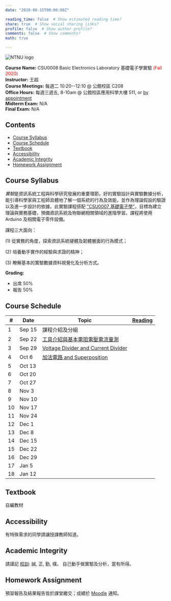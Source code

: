 ```yaml
---
date: "2020-08-15T00:00:00Z"

reading_time: false  # Show estimated reading time?
share: true  # Show social sharing links?
profile: false  # Show author profile?
comments: false  # Show comments?
math: true

---
```

![NTNU logo](../../img/ntnu_logo.png)

**Course Name:** CSU0008 Basic Electronics Laboratory 基礎電子學實驗 <span style="color:red">(Fall 2020)</span>  
**Instructor:** 王超  
**Course Meetings:** 每週二 10:20--12:10 @ 公館校區 C208  
**Office Hours:** 每週三週五, 8-10am @ 公館校區應用科學大樓 511, or [by appointment](mailto:cw@ntnu.edu.tw)  
**Midterm Exam:** N/A  
**Final Exam:** N/A


## Contents

* [Course Syllabus](#syllabus) <a name="syllabus"></a>
* [Course Schedule](#schedule)
* [Textbook](#resource)
* [Accessibility](#accessibility)
* [Academic Integrity](#accessibility)
* [Homework Assignment](#hw)

## Course Syllabus
*實驗*是資訊系統工程與科學研究發展的重要環節。好的實驗設計與實驗數據分析，能引導科學家與工程師具體地了解一個系統的行為及效能，並作為理論假設的驗證以及進一步設計的依據。此實驗課程搭配 ["CSU0007 基礎電子學"](../csu0007)，目標為建立理論與實務基礎，預備資訊系統及物聯網相關領域的進階學習。課程將使用 Arduino 及相關電子零件設備。

課程三大面向：

(1) 從實務的角度，探索資訊系統硬體及韌體層面的行為模式；

(2) 培養動手實作的經驗與求證的精神；

(3) 瞭解基本的實驗數據資料視覺化及分析方式。


**Grading:**  
* 出席 50%  
* 報告 50%<a name="schedule"></a>  

## Course Schedule

| \#  | Date | Topic | [Reading](#resource) |
| --- | ---  | --- | --- | 
| 1 | Sep 15   | 課程介紹及分組 |  |
| 2 | Sep 22   | [工具介紹與基本電阻電壓電流量測](https://github.com/wangc86/csu0008) |  |
| 3 | Sep 29   | [Voltage Divider and Current Divider](https://github.com/wangc86/csu0008) |  |
| 4 | Oct 6   | [加法電路 and Superposition](https://github.com/wangc86/csu0008/blob/master/2020-10-6%20%E9%A0%90%E5%A0%B1.md) |  |
| 5 | Oct 13   | |  |
| 6 | Oct 20   |  |  |
| 7 | Oct 27   |  |  |
| 8 | Nov 3   |  |  |
| 9 | Nov 10   |  |  |
| 10 | Nov 17   |  |  |
| 11 | Nov 24   |  |  |
| 12 | Dec 1   |  |  |
| 13 | Dec 8   |  |  |
| 14 | Dec 15   |  |  |
| 15 | Dec 22   |  |  |
| 16 | Dec 29   |  |  |
| 17 | Jan 5   |  |  |
| 18 | Jan 12   |  |  |

## Textbook

自編教材


## Accessibility
<a name="integrity"></a>
有特殊需求的同學請讓授課教師知道。

## Academic Integrity
<a name="hw"></a>
請謹記 [校訓](http://archives.lib.ntnu.edu.tw/c2/c2_1.jsp): 誠, 正, 勤, 樸。 自己動手做實驗及分析，當有所得。

## Homework Assignment 
預習報告及結果報告皆於課堂繳交；成績於 [Moodle](https://moodle.ntnu.edu.tw/) 通知。

